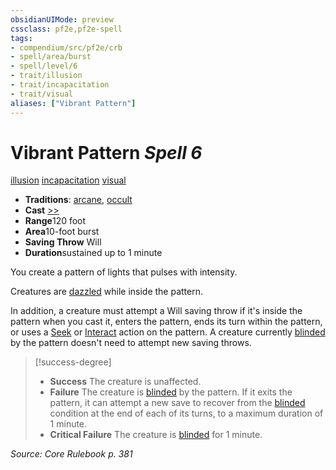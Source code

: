 ```yaml
---
obsidianUIMode: preview
cssclass: pf2e,pf2e-spell
tags:
- compendium/src/pf2e/crb
- spell/area/burst
- spell/level/6
- trait/illusion
- trait/incapacitation
- trait/visual
aliases: ["Vibrant Pattern"]
---
```

# Vibrant Pattern *Spell 6*   
[illusion](../../Rules/traits/illusion.md)  [incapacitation](../../Rules/traits/incapacitation.md)  [visual](../../Rules/traits/visual.md)  

- **Traditions**: [arcane](../../Rules/traits/arcane.md), [occult](../../Rules/traits/occult.md)
- **Cast** [>>](../../Rules/core-rulebook/chapter-9-playing-the-game.md#Actions "Two-Action") 
- **Range**120 foot
- **Area**10-foot burst
- **Saving Throw** Will
- **Duration**sustained up to 1 minute

You create a pattern of lights that pulses with intensity.

Creatures are [dazzled](../../Rules/conditions.md#Dazzled) while inside the pattern.

In addition, a creature must attempt a Will saving throw if it's inside the pattern when you cast it, enters the pattern, ends its turn within the pattern, or uses a [Seek](../../Rules/actions/seek.md) or [Interact](../../Rules/actions/interact.md) action on the pattern. A creature currently [blinded](../../Rules/conditions.md#Blinded) by the pattern doesn't need to attempt new saving throws.

> [!success-degree] 
> - **Success** The creature is unaffected.
> - **Failure** The creature is [blinded](../../Rules/conditions.md#Blinded) by the pattern. If it exits the pattern, it can attempt a new save to recover from the [blinded](../../Rules/conditions.md#Blinded) condition at the end of each of its turns, to a maximum duration of 1 minute.
> - **Critical Failure** The creature is [blinded](../../Rules/conditions.md#Blinded) for 1 minute.

*Source: Core Rulebook p. 381*